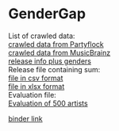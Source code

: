 # GenderGap

List of crawled data: <br>
[crawled data from Partyflock](data/PF/PF_artists_combined_translated.csv) <br>
[crawled data from MusicBrainz](data/MB/MB_artist_page_urls.tsv) <br>
[release info plus genders ](data/releases_merged_gender.tsv) <br>
Release file containing sum:<br>
[file in csv format](data/Cleaned%20Data/releases_merged_ready.csv) <br>
[file in xlsx format](data/Cleaned%20Data/releases_merged_ready.xlsx) <br>
Evaluation file:<br>
[Evaluation of 500 artists](data/Evaluation/MB_500_artists.xlsx)

[binder link](https://hub.gke.mybinder.org/user/polando-gendergap-93sdigvc/tree#notebooks) 


